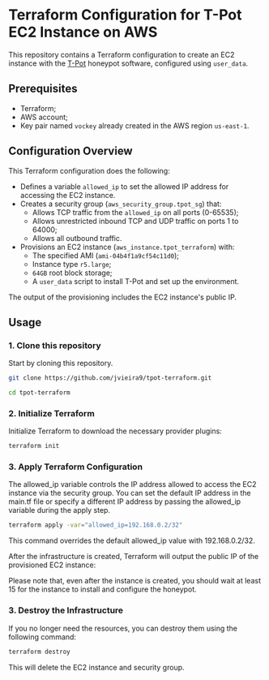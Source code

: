 # Terraform Configuration for T-Pot EC2 Instance on AWS

This repository contains a Terraform configuration to create an EC2 instance with the [T-Pot](https://github.com/telekom-security/tpotce) honeypot software, configured using `user_data`.

## Prerequisites

- Terraform;
- AWS account;
- Key pair named `vockey` already created in the AWS region `us-east-1`.

## Configuration Overview

This Terraform configuration does the following:

- Defines a variable `allowed_ip` to set the allowed IP address for accessing the EC2 instance.
- Creates a security group (`aws_security_group.tpot_sg`) that:
  - Allows TCP traffic from the `allowed_ip` on all ports (0-65535);
  - Allows unrestricted inbound TCP and UDP traffic on ports 1 to 64000;
  - Allows all outbound traffic.
- Provisions an EC2 instance (`aws_instance.tpot_terraform`) with:
  - The specified AMI (`ami-04b4f1a9cf54c11d0`);
  - Instance type `r5.large`;
  - `64GB` root block storage;
  - A `user_data` script to install T-Pot and set up the environment.

The output of the provisioning includes the EC2 instance's public IP.

## Usage

### 1. Clone this repository

Start by cloning this repository.

```bash
git clone https://github.com/jvieira9/tpot-terraform.git
```

```bash
cd tpot-terraform
```

### 2. Initialize Terraform

Initialize Terraform to download the necessary provider plugins:

```bash
terraform init
```
### 3. Apply Terraform Configuration

The allowed_ip variable controls the IP address allowed to access the EC2 instance via the security group. You can set the default IP address in the main.tf file or specify a different IP address by passing the allowed_ip variable during the apply step.

```bash
terraform apply -var="allowed_ip=192.168.0.2/32"
```

This command overrides the default allowed_ip value with 192.168.0.2/32.

After the infrastructure is created, Terraform will output the public IP of the provisioned EC2 instance:

Please note that, even after the instance is created, you should wait at least 15 for the instance to install and configure the honeypot.

### 3. Destroy the Infrastructure
If you no longer need the resources, you can destroy them using the following command:

```bash
terraform destroy
```
This will delete the EC2 instance and security group.
